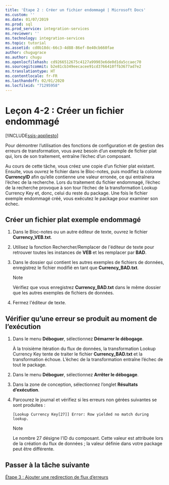 ```yaml
---
title: 'Étape 2 : Créer un fichier endommagé | Microsoft Docs'
ms.custom: ''
ms.date: 01/07/2019
ms.prod: sql
ms.prod_service: integration-services
ms.reviewer: ''
ms.technology: integration-services
ms.topic: tutorial
ms.assetid: cd0b18dc-66c3-4d88-86ef-8e40cb660fae
author: chugugrace
ms.author: chugu
ms.openlocfilehash: cd9266512675c4127a99903e6de0d1da5ccaec70
ms.sourcegitcommit: b2e81cb349eecacee91cd3766410ffb3677ad7e2
ms.translationtype: HT
ms.contentlocale: fr-FR
ms.lasthandoff: 02/01/2020
ms.locfileid: "71295958"
---
```

# <a name="lesson-4-2-create-a-corrupted-file"></a>Leçon 4-2 : Créer un fichier endommagé

[!INCLUDE[ssis-appliesto](../includes/ssis-appliesto-ssvrpluslinux-asdb-asdw-xxx.md)]



Pour démontrer l’utilisation des fonctions de configuration et de gestion des erreurs de transformation, vous avez besoin d’un exemple de fichier plat qui, lors de son traitement, entraîne l’échec d’un composant.  
  
Au cours de cette tâche, vous créez une copie d’un fichier plat existant. Ensuite, vous ouvrez le fichier dans le Bloc-notes, puis modifiez la colonne **CurrencyID** afin qu’elle contienne une valeur erronée, ce qui entraînera l’échec de la recherche. Lors du traitement du fichier endommagé, l’échec de la recherche provoque à son tour l’échec de la transformation Lookup Currency Key et, donc, celui du reste du package. Une fois le fichier exemple endommagé créé, vous exécutez le package pour examiner son échec.  
  
## <a name="create-a-corrupted-sample-flat-file"></a>Créer un fichier plat exemple endommagé  
  
1.  Dans le Bloc-notes ou un autre éditeur de texte, ouvrez le fichier **Currency_VEB.txt**.  
  
2.  Utilisez la fonction Rechercher/Remplacer de l'éditeur de texte pour retrouver toutes les instances de **VEB** et les remplacer par **BAD**.  
  
3.  Dans le dossier qui contient les autres exemples de fichiers de données, enregistrez le fichier modifié en tant que **Currency_BAD.txt**.  
  
    > [!NOTE]  
    > Vérifiez que vous enregistrez **Currency_BAD.txt** dans le même dossier que les autres exemples de fichiers de données.  
  
4.  Fermez l'éditeur de texte.  
  
## <a name="verify-that-an-error-occurs-during-run-time"></a>Vérifier qu’une erreur se produit au moment de l’exécution  
  
1.  Dans le menu **Déboguer**, sélectionnez **Démarrer le débogage**.  
  
    À la troisième itération du flux de données, la transformation Lookup Currency Key tente de traiter le fichier **Currency_BAD.txt** et la transformation échoue. L’échec de la transformation entraîne l’échec de tout le package.  
  
2.  Dans le menu **Déboguer**, sélectionnez **Arrêter le débogage**.  
  
3.  Dans la zone de conception, sélectionnez l’onglet **Résultats d’exécution**.  
  
4.  Parcourez le journal et vérifiez si les erreurs non gérées suivantes se sont produites :  
  
    ```
    [Lookup Currency Key[27]] Error: Row yielded no match during lookup.
    ```
  
    > [!NOTE]  
    > Le nombre 27 désigne l'ID du composant. Cette valeur est attribuée lors de la création du flux de données ; la valeur définie dans votre package peut être différente.  
  
## <a name="go-to-next-task"></a>Passer à la tâche suivante  
[Étape 3 : Ajouter une redirection de flux d’erreurs](../integration-services/lesson-4-3-adding-error-flow-redirection.md)  
  
  
  
